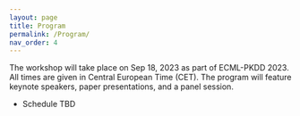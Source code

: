 ```yaml
---
layout: page
title: Program
permalink: /Program/
nav_order: 4
---
```


The workshop will take place on Sep 18, 2023 as part of ECML-PKDD 2023. All times are given in Central European Time (CET).
The program will feature keynote speakers, paper presentations, and a panel session.

- Schedule
TBD